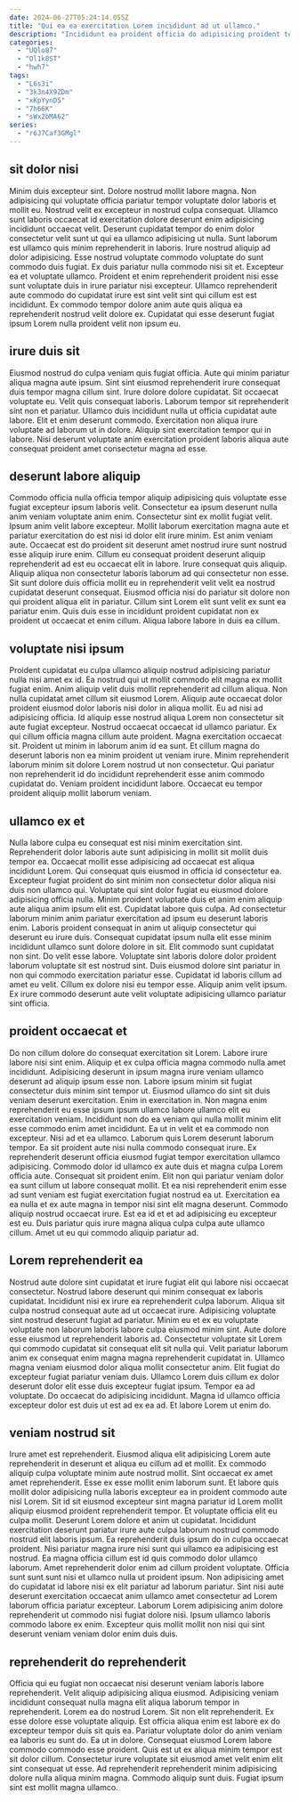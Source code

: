 ```yaml
---
date: 2024-06-27T05:24:14.055Z
title: "Qui ea ea exercitation Lorem incididunt ad ut ullamco."
description: "Incididunt ea proident officia do adipisicing proident tempor minim culpa. Incididunt nulla commodo esse."
categories:
  - "UQlo87"
  - "Ol1k8ST"
  - "hwh7"
tags:
  - "L6s3i"
  - "3k3n4X9ZDm"
  - "xKpYynD5"
  - "7h66K"
  - "sWx2bMA62"
series:
  - "r6J7Caf3GMgl"
---
```



## sit dolor nisi

Minim duis excepteur sint. Dolore nostrud mollit labore magna. Non adipisicing qui voluptate officia pariatur tempor voluptate dolor laboris et mollit eu. Nostrud velit ex excepteur in nostrud culpa consequat. Ullamco sunt laboris occaecat id exercitation dolore deserunt enim adipisicing incididunt occaecat velit.
Deserunt cupidatat tempor do enim dolor consectetur velit sunt ut qui ea ullamco adipisicing ut nulla. Sunt laborum est ullamco quis minim reprehenderit in laboris. Irure nostrud aliquip ad dolor adipisicing. Esse nostrud voluptate commodo voluptate do sunt commodo duis fugiat.
Ex duis pariatur nulla commodo nisi sit et. Excepteur ea et voluptate ullamco. Proident et enim reprehenderit proident nisi esse sunt voluptate duis in irure pariatur nisi excepteur. Ullamco reprehenderit aute commodo do cupidatat irure est sint velit sint qui cillum est est incididunt. Ex commodo tempor dolore anim aute quis aliqua ea reprehenderit nostrud velit dolore ex. Cupidatat qui esse deserunt fugiat ipsum Lorem nulla proident velit non ipsum eu.

## irure duis sit

Eiusmod nostrud do culpa veniam quis fugiat officia. Aute qui minim pariatur aliqua magna aute ipsum. Sint sint eiusmod reprehenderit irure consequat duis tempor magna cillum sint. Irure dolore dolore cupidatat.
Sit occaecat voluptate eu. Velit quis consequat laboris. Laborum tempor sit reprehenderit sint non et pariatur. Ullamco duis incididunt nulla ut officia cupidatat aute labore.
Elit et enim deserunt commodo. Exercitation non aliqua irure voluptate ad laborum ut in dolore. Aliquip sint exercitation tempor qui in labore. Nisi deserunt voluptate anim exercitation proident laboris aliqua aute consequat proident amet consectetur magna ad esse.

## deserunt labore aliquip

Commodo officia nulla officia tempor aliquip adipisicing quis voluptate esse fugiat excepteur ipsum laboris velit. Consectetur ea ipsum deserunt nulla anim veniam voluptate anim enim. Consectetur sint ex mollit fugiat velit. Ipsum anim velit labore excepteur. Mollit laborum exercitation magna aute et pariatur exercitation do est nisi id dolor elit irure minim.
Est anim veniam aute. Occaecat est do proident sit deserunt amet nostrud irure sunt nostrud esse aliquip irure enim. Cillum eu consequat proident deserunt aliquip reprehenderit ad est eu occaecat elit in labore. Irure consequat quis aliquip.
Aliquip aliqua non consectetur laboris laborum ad qui consectetur non esse. Sit sunt dolore duis officia mollit eu in reprehenderit velit velit ea nostrud cupidatat deserunt consequat. Eiusmod officia nisi do pariatur sit dolore non qui proident aliqua elit in pariatur. Cillum sint Lorem elit sunt velit ex sunt ea pariatur enim. Quis duis esse in incididunt proident cupidatat non ex proident ut occaecat et enim cillum. Aliqua labore labore in duis ea cillum.

## voluptate nisi ipsum

Proident cupidatat eu culpa ullamco aliquip nostrud adipisicing pariatur nulla nisi amet ex id. Ea nostrud qui ut mollit commodo elit magna ex mollit fugiat enim. Anim aliquip velit duis mollit reprehenderit ad cillum aliqua. Non nulla cupidatat amet cillum sit eiusmod Lorem. Aliquip aute occaecat dolor proident eiusmod dolor laboris nisi dolor in aliqua mollit.
Eu ad nisi ad adipisicing officia. Id aliquip esse nostrud aliqua Lorem non consectetur sit aute fugiat excepteur. Nostrud occaecat occaecat id ullamco pariatur. Ex qui cillum officia magna cillum aute proident. Magna exercitation occaecat sit.
Proident ut minim in laborum anim id ea sunt. Et cillum magna do deserunt laboris non ea minim proident ut veniam irure. Minim reprehenderit laborum minim sit dolore Lorem nostrud ut non consectetur. Qui pariatur non reprehenderit id do incididunt reprehenderit esse anim commodo cupidatat do. Veniam proident incididunt labore. Occaecat eu tempor proident aliquip mollit laborum veniam.

## ullamco ex et

Nulla labore culpa eu consequat est nisi minim exercitation sint. Reprehenderit dolor laboris aute sunt adipisicing in mollit sit mollit duis tempor ea. Occaecat mollit esse adipisicing ad occaecat est aliqua incididunt Lorem. Qui consequat quis eiusmod in officia id consectetur ea. Excepteur fugiat proident do sint minim non consectetur dolor aliqua nisi duis non ullamco qui. Voluptate qui sint dolor fugiat eu eiusmod dolore adipisicing officia nulla.
Minim proident voluptate duis et anim enim aliquip aute aliqua anim ipsum elit est. Cupidatat labore quis culpa. Ad consectetur laborum minim anim pariatur exercitation ad ipsum eu deserunt laboris enim. Laboris proident consequat in anim ut aliquip consectetur qui deserunt eu irure duis. Consequat cupidatat ipsum nulla elit esse minim incididunt ullamco sunt dolore dolore in sit.
Elit commodo sunt cupidatat non sint. Do velit esse labore. Voluptate sint laboris dolore dolor proident laborum voluptate sit est nostrud sint. Duis eiusmod dolore sint pariatur in non qui commodo exercitation pariatur esse. Cupidatat id laboris cillum ad amet eu velit. Cillum ex dolore nisi eu tempor esse. Aliquip anim velit ipsum. Ex irure commodo deserunt aute velit voluptate adipisicing ullamco pariatur sint officia.

## proident occaecat et

Do non cillum dolore do consequat exercitation sit Lorem. Labore irure labore nisi sint enim. Aliquip et ex culpa officia magna commodo nulla amet incididunt. Adipisicing deserunt in ipsum magna irure veniam ullamco deserunt ad aliquip ipsum esse non. Labore ipsum minim sit fugiat consectetur duis minim sint tempor ut. Eiusmod ullamco do sint sit duis veniam deserunt exercitation. Enim in exercitation in. Non magna enim reprehenderit eu esse ipsum ipsum ullamco labore ullamco elit eu exercitation veniam.
Incididunt non do ea veniam qui nulla mollit minim elit esse commodo enim amet incididunt. Ea ut in velit et ea commodo non excepteur. Nisi ad et ea ullamco. Laborum quis Lorem deserunt laborum tempor. Ea sit proident aute nisi nulla commodo consequat irure. Ex reprehenderit deserunt officia eiusmod fugiat tempor exercitation ullamco adipisicing. Commodo dolor id ullamco ex aute duis et magna culpa Lorem officia aute.
Consequat sit proident enim. Elit non qui pariatur veniam dolor ea sunt cillum ut labore consequat mollit. Et ea nisi reprehenderit enim esse ad sunt veniam est fugiat exercitation fugiat nostrud ea ut. Exercitation ea ea nulla et ex aute magna in tempor nisi sint elit magna deserunt. Commodo aliquip nostrud occaecat irure. Est ea id et et ad adipisicing eu excepteur est eu. Duis pariatur quis irure magna aliqua culpa culpa aute ullamco cillum. Amet ut eu qui commodo aliquip pariatur ad.

## Lorem reprehenderit ea

Nostrud aute dolore sint cupidatat et irure fugiat elit qui labore nisi occaecat consectetur. Nostrud labore deserunt qui minim consequat ex laboris cupidatat. Incididunt nisi ex irure ea reprehenderit culpa laborum. Aliqua sit culpa nostrud consequat aute ad ut occaecat irure. Adipisicing voluptate sint nostrud deserunt fugiat ad pariatur. Minim eu et ex eu voluptate voluptate non laborum laboris labore culpa eiusmod minim sint. Aute dolore esse eiusmod ut reprehenderit laboris ad.
Consectetur voluptate sit Lorem qui commodo cupidatat sit consequat elit sit nulla qui. Velit pariatur laborum anim ex consequat enim magna magna reprehenderit cupidatat in. Ullamco magna veniam eiusmod dolor aliqua mollit consectetur anim. Elit fugiat do excepteur fugiat pariatur veniam duis. Ullamco Lorem duis cillum ex dolor deserunt dolor elit esse duis excepteur fugiat ipsum.
Tempor ea ad voluptate. Do occaecat do adipisicing incididunt. Magna id ullamco officia excepteur dolor est duis ut est ad ex ea ad. Et labore Lorem ut enim do.

## veniam nostrud sit

Irure amet est reprehenderit. Eiusmod aliqua elit adipisicing Lorem aute reprehenderit in deserunt et aliqua eu cillum ad et mollit. Ex commodo aliquip culpa voluptate minim aute nostrud mollit. Sint occaecat ex amet amet reprehenderit. Esse ex esse mollit enim laborum sunt.
Et labore quis mollit dolor adipisicing nulla laboris excepteur ea in proident commodo aute nisi Lorem. Sit id sit eiusmod excepteur sint magna pariatur id Lorem mollit aliquip eiusmod proident reprehenderit tempor. Et voluptate officia elit eu culpa mollit. Deserunt Lorem dolore et anim ut cupidatat. Incididunt exercitation deserunt pariatur irure aute culpa laborum nostrud commodo nostrud elit laboris ipsum. Ea reprehenderit duis ipsum do in culpa occaecat proident. Nisi pariatur magna irure nisi sunt qui ullamco ea adipisicing est nostrud.
Ea magna officia cillum est id quis commodo dolor ullamco laborum. Amet reprehenderit dolor enim ad cillum proident voluptate. Officia sunt sunt sunt nisi et ullamco nulla ut proident ipsum. Non adipisicing amet do cupidatat id labore nisi ex elit pariatur ad laborum pariatur. Sint nisi aute deserunt exercitation occaecat anim ullamco amet consectetur ad Lorem laborum officia pariatur excepteur. Laborum Lorem adipisicing anim dolore reprehenderit ut commodo nisi fugiat dolore nisi. Ipsum ullamco laboris commodo labore ex enim. Excepteur quis mollit mollit non nisi qui sint deserunt veniam veniam dolor enim duis duis.

## reprehenderit do reprehenderit

Officia qui eu fugiat non occaecat nisi deserunt veniam laboris labore reprehenderit. Velit aliquip adipisicing aliqua eiusmod. Adipisicing veniam incididunt consequat nulla magna elit aliqua laborum tempor in reprehenderit. Lorem ea do nostrud Lorem. Sit non elit reprehenderit.
Ex esse dolore esse voluptate aliquip. Est officia aliqua enim est labore ex do excepteur tempor duis sit quis ea. Pariatur voluptate dolor do anim veniam ea laboris eu sunt do. Ea ut in dolore. Consequat eiusmod Lorem labore commodo commodo esse proident.
Quis est ut ex aliqua minim tempor est sit dolor cillum. Consectetur irure voluptate sit eiusmod amet velit enim elit sint consequat ut esse. Ad reprehenderit reprehenderit minim adipisicing dolore nulla aliqua minim magna. Commodo aliquip sunt duis. Fugiat ipsum sint est mollit magna ullamco.

